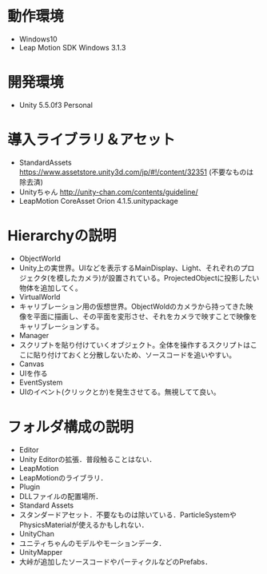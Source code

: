 # 動作環境
- Windows10
- Leap Motion SDK Windows 3.1.3

# 開発環境
- Unity 5.5.0f3 Personal

# 導入ライブラリ＆アセット
- StandardAssets https://www.assetstore.unity3d.com/jp/#!/content/32351 (不要なものは除去済)
- Unityちゃん http://unity-chan.com/contents/guideline/
- LeapMotion CoreAsset Orion 4.1.5.unitypackage

# Hierarchyの説明
- ObjectWorld
 - Unity上の実世界。UIなどを表示するMainDisplay、Light、それぞれのプロジェクタ(を模したカメラ)が設置されている。ProjectedObjectに投影したい物体を追加してく。
- VirtualWorld
 - キャリブレーション用の仮想世界。ObjectWoldのカメラから持ってきた映像を平面に描画し、その平面を変形させ、それをカメラで映すことで映像をキャリブレーションする。
- Manager
 - スクリプトを貼り付けていくオブジェクト。全体を操作するスクリプトはここに貼り付けておくと分散しないため、ソースコードを追いやすい。
- Canvas
 - UIを作る
- EventSystem
 - UIのイベント(クリックとか)を発生させてる。無視してて良い。

# フォルダ構成の説明
- Editor
 - Unity Editorの拡張．普段触ることはない．
- LeapMotion
 - LeapMotionのライブラリ．
- Plugin
 - DLLファイルの配置場所．
- Standard Assets
 - スタンダードアセット．不要なものは除いている．ParticleSystemやPhysicsMaterialが使えるかもしれない．
- UnityChan
 - ユニティちゃんのモデルやモーションデータ．
- UnityMapper
 - 大峠が追加したソースコードやパーティクルなどのPrefabs．